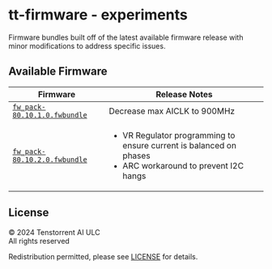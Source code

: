 # tt-firmware - experiments
Firmware bundles built off of the latest available firmware release with minor modifications to address specific issues.

## Available Firmware

| Firmware | Release Notes |
| --- | --- | 
| [`fw_pack-80.10.1.0.fwbundle`](fw_pack-80.10.1.0.fwbundle) | Decrease max AICLK to 900MHz|
| [`fw_pack-80.10.2.0.fwbundle`](fw_pack-80.10.2.0.fwbundle) |<ul><li>VR Regulator programming to ensure current is balanced on phases</li><li>ARC workaround to prevent I2C hangs</li></ul>|

## License
© 2024 Tenstorrent AI ULC<br/>
All rights reserved

Redistribution permitted, please see [LICENSE](LICENSE) for details.
